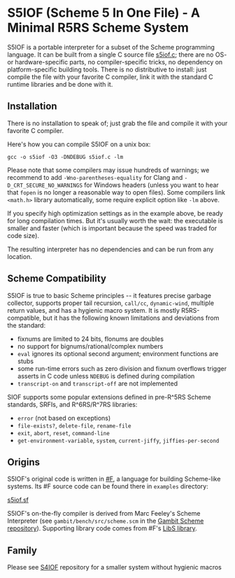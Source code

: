 # S5IOF (Scheme 5 In One File) - A Minimal R5RS Scheme System
                         
S5IOF is a portable interpreter for a subset of the Scheme programming language. 
It can be built from a single C source file [s5iof.c](https://raw.githubusercontent.com/false-schemers/s5iof/master/s5iof.c); 
there are no OS- or hardware-specific parts, no compiler-specific tricks, no dependency on platform-specific building tools. There is no distributive to install: just compile the file with your favorite C compiler, link it with the standard C runtime libraries and be done with it.

## Installation

There is no installation to speak of; just grab the file and compile it with your favorite C compiler.

Here's how you can compile S5IOF on a unix box:

```
gcc -o s5iof -O3 -DNDEBUG s5iof.c -lm
```

Please note that some compilers may issue hundreds of warnings; we recommend to add `-Wno-parentheses-equality` for
Clang and `-D_CRT_SECURE_NO_WARNINGS` for Windows headers (unless you want to hear that `fopen`
is no longer a reasonable way to open files). Some compilers link `<math.h>` library automatically, some require explicit 
option like `-lm` above. 

If you specify high optimization settings as in the example above, be ready for long compilation times. But it's usually worth the wait: the executable is smaller and faster (which is important because the speed was traded for code size).

The resulting interpreter has no dependencies and can be run from any location.


## Scheme Compatibility

S5IOF is true to basic Scheme principles -- it features precise garbage collector, supports proper tail recursion, `call/cc`, `dynamic-wind`, multiple return values, and has a hygienic macro system. It is mostly R5RS-compatible, but it has the following known limitations and deviations from the standard:

  *  fixnums are limited to 24 bits, flonums are doubles
  *  no support for bignums/rational/complex numbers
  *  `eval` ignores its optional second argument; environment functions are stubs
  *  some run-time errors such as zero division and fixnum overflows trigger asserts in C code unless `NDEBUG` is defined during compilation
  * `transcript-on` and `transcript-off` are not implemented

SIOF supports some popular extensions defined in pre-R^5RS Scheme standards, SRFIs, and R^6RS/R^7RS libraries:

  *  `error` (not based on exceptions)
  *  `file-exists?`, `delete-file`, `rename-file`
  *  `exit`, `abort`, `reset`, `command-line`
  *  `get-environment-variable`, `system`, `current-jiffy`, `jiffies-per-second` 


## Origins

S5IOF's original code is written in [#F](https://github.com/false-schemers/sharpF), a language for building Scheme-like
systems. Its #F source code can be found there in `examples` directory:

[s5iof.sf](https://raw.githubusercontent.com/false-schemers/sharpF/master/examples/s5iof.sf)

S5IOF's on-the-fly compiler is derived from Marc Feeley's Scheme Interpreter (see `gambit/bench/src/scheme.scm` in the [Gambit Scheme repository](https://github.com/gambit/gambit)). Supporting library code comes from #F's [LibS library](https://raw.githubusercontent.com/false-schemers/sharpF/master/lib/libs.sf).

## Family

Please see [S4IOF](https://github.com/false-schemers/s4iof) repository for a smaller system without hygienic macros
